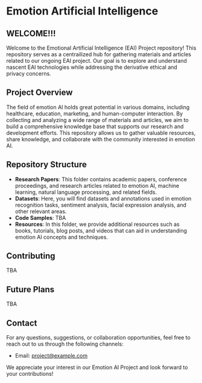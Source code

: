 # Emotion Artificial Intelligence

## WELCOME!!!
Welcome to the Emotional Artificial Intelligence (EAI) Project repository! This repository serves as a centrailized hub for gathering materials and articles related to our ongoing EAI project. Our goal is to explore and understand nascent EAI technologies while addressing the derivative ethical and privacy concerns. 


## Project Overview
The field of emotion AI holds great potential in various domains, including healthcare, education, marketing, and human-computer interaction. By collecting and analyzing a wide range of materials and articles, we aim to build a comprehensive knowledge base that supports our research and development efforts. This repository allows us to gather valuable resources, share knowledge, and collaborate with the community interested in emotion AI.

## Repository Structure
- **Research Papers**: This folder contains academic papers, conference proceedings, and research articles related to emotion AI, machine learning, natural language processing, and related fields.
- **Datasets**: Here, you will find datasets and annotations used in emotion recognition tasks, sentiment analysis, facial expression analysis, and other relevant areas.
- **Code Samples**: TBA
- **Resources**: In this folder, we provide additional resources such as books, tutorials, blog posts, and videos that can aid in understanding emotion AI concepts and techniques.

## Contributing
TBA

## Future Plans
TBA

## Contact
For any questions, suggestions, or collaboration opportunities, feel free to reach out to us through the following channels:
- Email: [project@example.com](mailto:project@example.com)


<!-- ## License
The materials and articles in this repository are released under the [MIT License](LICENSE.md). Please review the license file for more details.
 -->
We appreciate your interest in our Emotion AI Project and look forward to your contributions!
